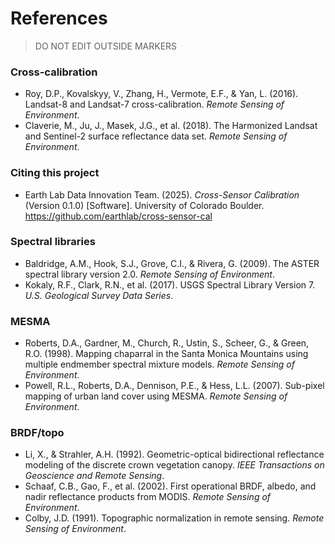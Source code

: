 # References

> DO NOT EDIT OUTSIDE MARKERS
<!-- FILLME:START -->
### Cross-calibration
- Roy, D.P., Kovalskyy, V., Zhang, H., Vermote, E.F., & Yan, L. (2016). Landsat-8 and Landsat-7 cross-calibration. *Remote Sensing of Environment*.
- Claverie, M., Ju, J., Masek, J.G., et al. (2018). The Harmonized Landsat and Sentinel-2 surface reflectance data set. *Remote Sensing of Environment*.

### Citing this project
- Earth Lab Data Innovation Team. (2025). *Cross-Sensor Calibration* (Version 0.1.0) [Software]. University of Colorado Boulder. https://github.com/earthlab/cross-sensor-cal

### Spectral libraries
- Baldridge, A.M., Hook, S.J., Grove, C.I., & Rivera, G. (2009). The ASTER spectral library version 2.0. *Remote Sensing of Environment*.
- Kokaly, R.F., Clark, R.N., et al. (2017). USGS Spectral Library Version 7. *U.S. Geological Survey Data Series*.

### MESMA
- Roberts, D.A., Gardner, M., Church, R., Ustin, S., Scheer, G., & Green, R.O. (1998). Mapping chaparral in the Santa Monica Mountains using multiple endmember spectral mixture models. *Remote Sensing of Environment*.
- Powell, R.L., Roberts, D.A., Dennison, P.E., & Hess, L.L. (2007). Sub-pixel mapping of urban land cover using MESMA. *Remote Sensing of Environment*.

### BRDF/topo
- Li, X., & Strahler, A.H. (1992). Geometric-optical bidirectional reflectance modeling of the discrete crown vegetation canopy. *IEEE Transactions on Geoscience and Remote Sensing*.
- Schaaf, C.B., Gao, F., et al. (2002). First operational BRDF, albedo, and nadir reflectance products from MODIS. *Remote Sensing of Environment*.
- Colby, J.D. (1991). Topographic normalization in remote sensing. *Remote Sensing of Environment*.
<!-- FILLME:END -->
